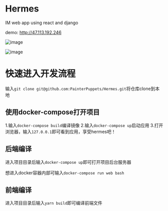 # Hermes
IM web app using react and django

demo: http://47.113.192.246

![image](https://user-images.githubusercontent.com/22258327/61016236-806aa880-a3c1-11e9-9595-5ef5aab3ea7f.png)

![image](https://user-images.githubusercontent.com/22258327/61016292-bb6cdc00-a3c1-11e9-8926-ee2c5b739eee.png)



# 快速进入开发流程
输入`git clone git@github.com:PainterPuppets/Hermes.git`将仓库clone到本地

## 使用docker-compose打开项目
1.输入`docker-compose build`编译镜像
2.输入`docker-compose up`启动应用
3.打开浏览器，输入`127.0.0.1`即可看到应用，享受hermes吧！

## 后端编译

进入项目目录后输入`docker-compose up`即可打开项目后台服务器

想进入docker容器内部可输入`docker-compose run web bash`

## 前端编译

进入项目目录后输入`yarn build`即可编译前端文件
